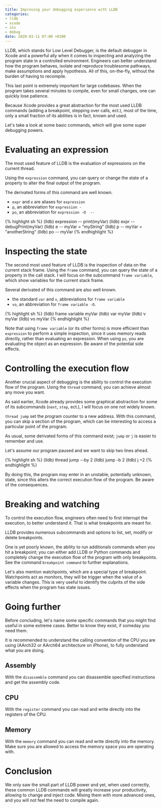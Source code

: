 ```yaml
---
title: Improving your debugging experience with LLDB
categories:
- lldb
- xcode
- ios
- debug
date: 2020-03-11 07:00 +0100
---
```

LLDB, which stands for Low Level Debugger, is the default debugger in Xcode and a powerful ally when it comes to inspecting and analyzing the program state in a controlled environment. Engineers can better understand how the program behaves, isolate and reproduce troublesome pathways, make assumptions and apply hypothesis. All of this, on-the-fly, without the burden of having to recompile.

This last point is extremely important for large codebases. When the program takes several minutes to compile, even for small changes, one can quickly lose patience.

Because Xcode provides a great abstraction for the most used LLDB commands (adding a breakpoint, stepping over calls, ect.), most of the time, only a small fraction of its abilities is in fact, known and used.

Let's take a look at some basic commands, which will give some super debugging powers.

# Evaluating an expression

The most used feature of LLDB is the evaluation of expressions on the current thread.

Using the `expression` command, you can query or change the state of a property to alter the final output of the program.

The derivated forms of this command are well known. 
- `expr` and `e` are aliases for `expression`
- `p`, an abbreviation for `expression -`
- `po`, an abbreviation for `expression -O  --`

{% highlight sh %}
(lldb) expression -- print(myVar)
(lldb) expr -- debugPrint(myVar)
(lldb) e -- myVar = "myString"
(lldb) p -- myVar = "anotherString"
(lldb) po -- myVar
{% endhighlight %}

# Inspecting the state

The second most used feature of LLDB is the inspection of data on the current stack frame.
Using the `frame` command, you can query the state of a property in the call stack.
I will focus on the subcommand `frame variable`, which show variables for the current stack frame.

Several derivated of this command are also well known.
- the standard `var` and `v`, abbreviations for `frame variable`
- `vo`, an abbreviation for `frame variable -O`.

{% highlight sh %}
(lldb) frame variable myVar
(lldb) var myVar
(lldb) v myVar
(lldb) vo myVar
{% endhighlight %}

Note that using `frame variable` (or its other forms) is more efficient than `expression` to perform a simple inspection, since it uses memory reads directly, rather than evaluating an expression. When using `po`, you are evaluating the object as an expression. Be aware of the potential side effects.

# Controlling the execution flow

Another crucial aspect of debugging is the ability to control the execution flow of the program.
Using the `thread` command, you can achieve almost any move you want.

As said earlier, Xcode already provides some graphical abstraction for some of its subcommands (`next`, `step`, ect.), I will focus on one not widely known.

`thread jump` set the program counter to a new address. With this command, you can skip a section of the program, which can be interesting to access a particular point of the program.

As usual, some derivated forms of this command exist; `jump` or `j` is easier to remember and use.

Let's assume our program paused and we want to skip two lines ahead.

{% highlight sh %}
(lldb) thread jump --by 2
(lldb) jump -b 2
(lldb) j +2
{% endhighlight %}

By doing this, the program may enter in an unstable, potentially unknown, state, since this alters the correct execution flow of the program. Be aware of the consequences.

# Breaking and watching

To control the execution flow, engineers often need to first interrupt the execution, to better understand it. That is what breakpoints are meant for.

LLDB provides numerous subcommands and options to list, set, modify or delete breakpoints. 

One is yet poorly known, the ability to run additionals commands when you hit a breakpoint; you can either add LLDB or Python commands and completely change the execution flow of the program with only breakpoints. See the command `breakpoint command` to further explanations.

Let's also mention watchpoints, which are a special type of breakpoint. Watchpoints act as monitors, they will be trigger when the value of a variable changes. This is very useful to identify the culprits of the side effects when the program has state issues.

# Going further

Before concluding, let's name some specific commands that you might find useful in some extreme cases. Better to know they exist, if someday you need them.

It is recommended to understand the calling convention of the CPU you are using (AArch32 or AArch64 architecture on iPhone), to fully understand what you are doing.

## Assembly

With the `disassemble` command you can disassemble specified instructions and get the assembly code.

## CPU

With the `register` command you can read and write directly into the registers of the CPU. 

## Memory

With the `memory` command you can read and write directly into the memory. Make sure you are allowed to access the memory space you are operating with.

# Conclusion

We only saw the small part of LLDB power and yet, when used correctly, these common LLDB commands will greatly increase your productivity, allowing to change and inject code. Mixing them with more advanced ones, and you will not feel the need to compile again.